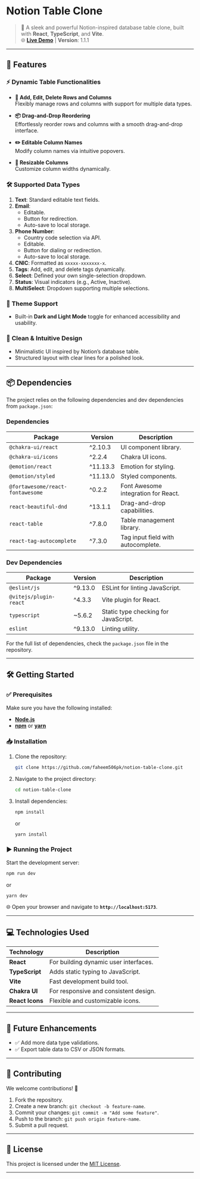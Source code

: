 # **Notion Table Clone**  

> 🌟 A sleek and powerful Notion-inspired database table clone, built with **React**, **TypeScript**, and **Vite**.  
> 🌐 [**Live Demo**](https://jotion.vercel.app/) | **Version**: 1.1.1  

---

## 🚀 **Features**  

### ⚡ **Dynamic Table Functionalities**  

- **📝 Add, Edit, Delete Rows and Columns**  
  Flexibly manage rows and columns with support for multiple data types.  

- **📦 Drag-and-Drop Reordering**  
  Effortlessly reorder rows and columns with a smooth drag-and-drop interface.  

- **✏️ Editable Column Names**  
  Modify column names via intuitive popovers.  

- **📏 Resizable Columns**  
  Customize column widths dynamically.  

### 🛠️ **Supported Data Types**  

1. **Text**: Standard editable text fields.  
2. **Email**:  
   - Editable.  
   - Button for redirection.  
   - Auto-save to local storage.  
3. **Phone Number**:  
   - Country code selection via API.  
   - Editable.  
   - Button for dialing or redirection.  
   - Auto-save to local storage.  
4. **CNIC**: Formatted as `xxxxx-xxxxxxx-x`.  
5. **Tags**: Add, edit, and delete tags dynamically.  
6. **Select**: Defined your own single-selection dropdown.  
7. **Status**: Visual indicators (e.g., Active, Inactive).  
8. **MultiSelect**: Dropdown supporting multiple selections.  

### 🌙 **Theme Support**  

- Built-in **Dark and Light Mode** toggle for enhanced accessibility and usability.  

### 🎨 **Clean & Intuitive Design**  

- Minimalistic UI inspired by Notion’s database table.  
- Structured layout with clear lines for a polished look.  

---

## 📦 **Dependencies**  

The project relies on the following dependencies and dev dependencies from `package.json`:  

### **Dependencies**  
| Package                        | Version    | Description                                  |  
|--------------------------------|------------|----------------------------------------------|  
| `@chakra-ui/react`             | ^2.10.3    | UI component library.                        |  
| `@chakra-ui/icons`             | ^2.2.4     | Chakra UI icons.                             |  
| `@emotion/react`               | ^11.13.3   | Emotion for styling.                         |  
| `@emotion/styled`              | ^11.13.0   | Styled components.                           |  
| `@fortawesome/react-fontawesome` | ^0.2.2  | Font Awesome integration for React.          |  
| `react-beautiful-dnd`          | ^13.1.1    | Drag-and-drop capabilities.                  |  
| `react-table`                  | ^7.8.0     | Table management library.                    |  
| `react-tag-autocomplete`       | ^7.3.0     | Tag input field with autocomplete.           |  

### **Dev Dependencies**  
| Package                        | Version    | Description                                  |  
|--------------------------------|------------|----------------------------------------------|  
| `@eslint/js`                   | ^9.13.0    | ESLint for linting JavaScript.               |  
| `@vitejs/plugin-react`         | ^4.3.3     | Vite plugin for React.                       |  
| `typescript`                   | ~5.6.2     | Static type checking for JavaScript.         |  
| `eslint`                       | ^9.13.0    | Linting utility.                             |  

For the full list of dependencies, check the `package.json` file in the repository.  

---

## 🛠️ **Getting Started**  

### ✅ **Prerequisites**  

Make sure you have the following installed:  
- [**Node.js**](https://nodejs.org/)  
- [**npm**](https://www.npmjs.com/) or [**yarn**](https://yarnpkg.com/)  

### 📥 **Installation**  

1. Clone the repository:  
   ```bash  
   git clone https://github.com/faheem506pk/notion-table-clone.git  
   ```  

2. Navigate to the project directory:  
   ```bash  
   cd notion-table-clone  
   ```  

3. Install dependencies:  
   ```bash  
   npm install  
   ```  
   or  
   ```bash  
   yarn install  
   ```  

### ▶️ **Running the Project**  

Start the development server:  
```bash  
npm run dev  
```  
or  
```bash  
yarn dev  
```  

🌐 Open your browser and navigate to **`http://localhost:5173`**.  

---

## 💻 **Technologies Used**  

| Technology   | Description                           |  
|--------------|---------------------------------------|  
| **React**    | For building dynamic user interfaces. |  
| **TypeScript** | Adds static typing to JavaScript.   |  
| **Vite**     | Fast development build tool.          |  
| **Chakra UI** | For responsive and consistent design.|  
| **React Icons** | Flexible and customizable icons.   |  

---

## 🎯 **Future Enhancements**  

- ✅ Add more data type validations.  
- ✅ Export table data to CSV or JSON formats.  

---

## 🤝 **Contributing**  

We welcome contributions! 🎉  
1. Fork the repository.  
2. Create a new branch: `git checkout -b feature-name`.  
3. Commit your changes: `git commit -m "Add some feature"`.  
4. Push to the branch: `git push origin feature-name`.  
5. Submit a pull request.  

---

## 📜 **License**  

This project is licensed under the [MIT License](LICENSE).  

---
